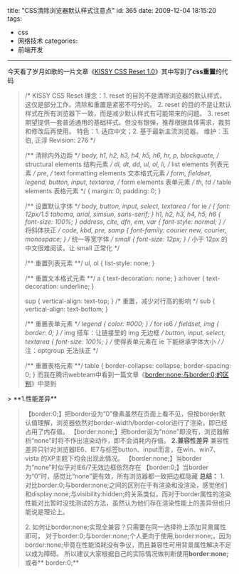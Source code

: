 title: "CSS清除浏览器默认样式注意点"
id: 365
date: 2009-12-04 18:15:20
tags:
- css
- 网络技术
categories:
- 前端开发
---
今天看了岁月如歌的一片文章《[KISSY CSS Reset 1.0](http://lifesinger.org/blog/2009/12/kissy-css-reset/)》其中写到了**css重置**的代码
> /*
> KISSY CSS Reset
> 理念：1\. reset 的目的不是清除浏览器的默认样式，这仅是部分工作。清除和重置是紧密不可分的。
> 2\. reset 的目的不是让默认样式在所有浏览器下一致，而是减少默认样式有可能带来的问题。
> 3\. reset 期望提供一套普适通用的基础样式。但没有银弹，推荐根据具体需求，裁剪和修改后再使用。
> 特色：1\. 适应中文；2\. 基于最新主流浏览器。
> 维护：玉伯, 正淳
> Revision: 276
> */
> 
> /** 清除内外边距 **/
> body, h1, h2, h3, h4, h5, h6, hr, p, blockquote, /* structural elements 结构元素 */
> dl, dt, dd, ul, ol, li, /* list elements 列表元素 */
> pre, /* text formatting elements 文本格式元素 */
> form, fieldset, legend, button, input, textarea, /* form elements 表单元素 */
> th, td /* table elements 表格元素 */ {
> margin: 0;
> padding: 0;
> }
> 
> /** 设置默认字体 **/
> body,
> button, input, select, textarea /* for ie */ {
> font: 12px/1.5 tahoma, arial, simsun, sans-serif;
> }
> h1, h2, h3, h4, h5, h6 { font-size: 100%; }
> address, cite, dfn, em, var { font-style: normal; } /* 将斜体扶正 */
> code, kbd, pre, samp { font-family: courier new, courier, monospace; } /* 统一等宽字体 */
> small { font-size: 12px; } /* 小于 12px 的中文很难阅读，让 small 正常化 */
> 
> /** 重置列表元素 **/
> ul, ol { list-style: none; }
> 
> /** 重置文本格式元素 **/
> a { text-decoration: none; }
> a:hover { text-decoration: underline; }
> 
> sup { vertical-align: text-top; } /* 重置，减少对行高的影响 */
> sub { vertical-align: text-bottom; }
> 
> /** 重置表单元素 **/
> legend { color: #000; } /* for ie6 */
> fieldset, img { border: 0; } /* img 搭车：让链接里的 img 无边框 */
> button, input, select, textarea { font-size: 100%; } /* 使得表单元素在 ie 下能继承字体大小 */
> /* 注：optgroup 无法扶正 */
> 
> /** 重置表格元素 **/
> table { border-collapse: collapse; border-spacing: 0; }
而我在腾讯webteam中看到一篇文章《[border:none;与border:0;的区别](http://webteam.tencent.com/?p=1481)》中提到
<!--more-->> **1.性能差异**
> 【border:0;】把border设为“0”像素虽然在页面上看不见，但按border默认值理解，浏览器依然对border-width/border-color进行了渲染，即已经占用了内存值。
> 【border:none;】把border设为“none”即没有，浏览器解析“none”时将不作出渲染动作，即不会消耗内存值。
> **2.兼容性差异**
> 兼容性差异只针对浏览器IE6、IE7与标签button、input而言，在win、win7、vista 的XP主题下均会出现此情况。
> 【border:none;】当border为“none”时似乎对IE6/7无效边框依然存在
> 【border:0;】当border为“0”时，感觉比“none”更有效，所有浏览器都一致把边框隐藏
> **总结：**
> 1\. 对比border:0;与border:none;之间的区别在于有渲染和没渲染，感觉他们和display:none;与visibility:hidden;的关系类似，而对于border属性的渲染性能对比暂时没找测试的方法，虽然认为他们存在渲染性能上的差异但也只能说是理论上。
> 
> 2\. 如何让border:none;实现全兼容？只需要在同一选择符上添加背景属性即可，
> 对于border:0;与border:none;个人更向于使用,border:none;，因为border:none;毕竟在性能消耗没有争议，而且兼容性可用背景属性解决不足以成为障碍。
所以建议大家根据自己的实际情况做判断使用**border:none;** 或者** border:0;**